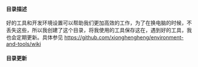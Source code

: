 #### 目录描述
好的工具和开发环境设置可以帮助我们更加高效的工作，为了在换电脑的时候，不丢失这些，所以我创建了这个目录，将我使用的工具保存这在，遇到好的工具，我也会定期更新。具体参见 https://github.com/xionghengheng/environment-and-tools/wiki

#### 目录更新
